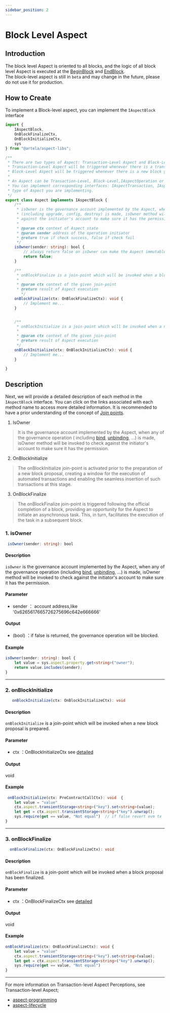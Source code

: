```yaml
---
sidebar_position: 2
---
```


# Block Level Aspect

## Introduction

The block level Aspect is oriented to all blocks, and the logic of all block level Aspect is executed at the [BeginBlock](https://docs.cosmos.network/v0.47/learn/advanced/baseapp#beginblock) and [EndBlock](https://docs.cosmos.network/v0.47/learn/advanced/baseapp#endblock).  
The block-level aspect is still in `beta` and may change in the future, please do not use it for production.

## How to Create

To implement a Block-level aspect, you can implement the `IAspectBlock` interface


```typescript
import {
    IAspectBlock,
    OnBlockFinalizeCtx,
    OnBlockInitializeCtx,
    sys
} from "@artela/aspect-libs";

/**
 * There are two types of Aspect: Transaction-Level Aspect and Block-Level Aspect.
 * Transaction-Level Aspect will be triggered whenever there is a transaction calling the bound smart contract.
 * Block-Level Aspect will be triggered whenever there is a new block generated.
 *
 * An Aspect can be Transaction-Level, Block-Level,IAspectOperation or both.
 * You can implement corresponding interfaces: IAspectTransaction, IAspectBlock,IAspectOperation or both to tell Artela which
 * type of Aspect you are implementing.
 */
export class Aspect implements IAspectBlock {
    /**
     * isOwner is the governance account implemented by the Aspect, when any of the governance operation
     * (including upgrade, config, destroy) is made, isOwner method will be invoked to check
     * against the initiator's account to make sure it has the permission.
     *
     * @param ctx context of Aspect state
     * @param sender address of the operation initiator
     * @return true if check success, false if check fail
     */
    isOwner(sender: string): bool {
        // always return false on isOwner can make the Aspect immutable
        return false;
    }

    /**
     * onBlockFinalize is a join-point which will be invoked when a block proposal has been finalized.
     *
     * @param ctx context of the given join-point
     * @return result of Aspect execution
       */
    onBlockFinalize(ctx: OnBlockFinalizeCtx): void {
        // Implement me...
    }


    /**
     * onBlockInitialize is a join-point which will be invoked when a new block proposal is prepared.
     *
     * @param ctx context of the given join-point
     * @return result of Aspect execution
     */
    onBlockInitialize(ctx: OnBlockInitializeCtx): void {
        // Implement me...
    }

}

```


## Description

Next, we will provide a detailed description of each method in the `IAspectBlock` interface. You can click on the links associated with each method name to access more detailed information. It is recommended to have a prior understanding of the concept of [Join points](/develop/core-concepts/join-point).


1. IsOwner
>It is the governance account implemented by the Aspect, when any of the governance operation (
>including [bind](/develop/core-concepts/lifecycle#binding), [unbinding](/develop/core-concepts/lifecycle#unbinding), ...)
>is made, isOwner method will be invoked to check against the initiator's account to make sure it has the permission.

2. OnBlockInitialize
>The onBlockInitialize join-point is activated prior to the preparation of a new block proposal, creating a window for the execution of automated transactions and enabling the seamless insertion of such transactions at this stage.

3. OnBlockFinalize
>The onBlockFinalize join-point is triggered following the official completion of a block, providing an opportunity for the Aspect to initiate an asynchronous task. This, in turn, facilitates the execution of the task in a subsequent block.



### 1. isOwner

```typescript
 isOwner(sender: string): bool
```
#### Description
`isOwner` is the governance account implemented by the Aspect, when any of the governance operation (including [bind](/develop/core-concepts/lifecycle#binding), [unbinding](/develop/core-concepts/lifecycle#unbinding), ...) is made, isOwner method will be invoked to check against the initiator's account to make sure it has the permission.

#### Parameter
* sender ： account address,like '0x6265617665726275696c642e666666'

#### Output

* (bool) ：if false is returned, the governance operation will be blocked.

#### Example
```typescript
isOwner(sender: string): bool {
    let value = sys.aspect.property.get<string>("owner");
    return value.includes(sender);
}
```
---

### 2. onBlockInitialize

```typescript
   onBlockInitialize(ctx: OnBlockInitializeCtx): void
```
#### Description

 `onBlockInitialize` is a join-point which will be invoked when a new block proposal is prepared.

#### Parameter

* ctx ：OnBlockInitializeCtx see [detailed](/develop/reference/aspect-lib/block-level-aspect/block-final)

#### Output

void

#### Example

```typescript
 onBlockInitialize(ctx: PreContractCallCtx): void  {
    let value = "value"
    ctx.aspect.transientStorage<string>("key").set<string>(value);
    let get = ctx.aspect.transientStorage<string>("key").unwrap();
    sys.require(get == value, "Not equal")  // if false revert evm tx
}
```
---

### 3. onBlockFinalize

```typescript
  onBlockFinalize(ctx: OnBlockFinalizeCtx): void 
```
#### Description

`onBlockFinalize` is a join-point which will be invoked when a block proposal has been finalized.

#### Parameter
* ctx ：OnBlockFinalizeCtx see [detailed](/develop/reference/aspect-lib/block-level-aspect/block-init)

#### Output

void

#### Example
```typescript
onBlockFinalize(ctx: OnBlockFinalizeCtx): void {
    let value = "value"
    ctx.aspect.transientStorage<string>("key").set<string>(value);
    let get = ctx.aspect.transientStorage<string>("key").unwrap();
    sys.require(get == value, "Not equal")
}
```

---
For more information on Transaction-level Aspect Perceptions, see Transaction-level Aspect;

* [aspect-programming](/develop/core-concepts/aspect-programming)
* [aspect-lifecycle](/develop/core-concepts/lifecycle)
